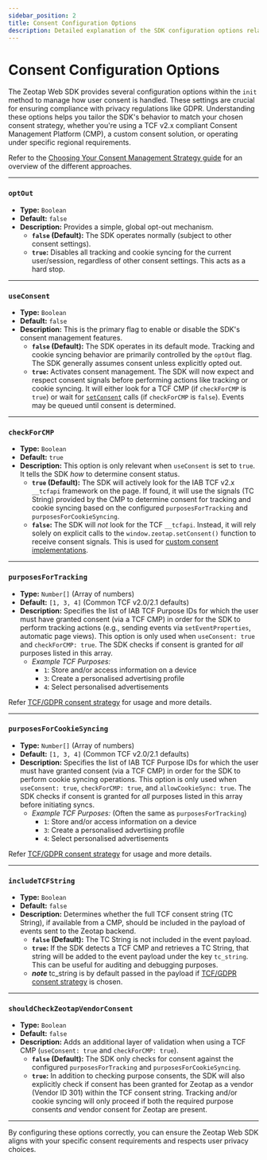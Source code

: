 ```yaml
---
sidebar_position: 2
title: Consent Configuration Options
description: Detailed explanation of the SDK configuration options related to user consent management.
---
```


# Consent Configuration Options

The Zeotap Web SDK provides several configuration options within the `init` method to manage how user consent is handled. These settings are crucial for ensuring compliance with privacy regulations like GDPR. Understanding these options helps you tailor the SDK's behavior to match your chosen consent strategy, whether you're using a TCF v2.x compliant Consent Management Platform (CMP), a custom consent solution, or operating under specific regional requirements.

Refer to the [Choosing Your Consent Management Strategy guide](../Consent/consentStrategy) for an overview of the different approaches.

---

### `optOut`

*   **Type:** `Boolean`
*   **Default:** `false`
*   **Description:** Provides a simple, global opt-out mechanism.
    *   **`false` (Default):** The SDK operates normally (subject to other consent settings).
    *   **`true`:** Disables all tracking and cookie syncing for the current user/session, regardless of other consent settings. This acts as a hard stop.

---

### `useConsent`

*   **Type:** `Boolean`
*   **Default:** `false`
*   **Description:** This is the primary flag to enable or disable the SDK's consent management features.
    *   **`false` (Default):** The SDK operates in its default mode. Tracking and cookie syncing behavior are primarily controlled by the `optOut` flag. The SDK generally assumes consent unless explicitly opted out.
    *   **`true`:** Activates consent management. The SDK will now expect and respect consent signals before performing actions like tracking or cookie syncing. It will either look for a TCF CMP (if `checkForCMP` is `true`) or wait for [`setConsent`](../APIReference/setConsent) calls (if `checkForCMP` is `false`). Events may be queued until consent is determined.

---

### `checkForCMP`

*   **Type:** `Boolean`
*   **Default:** `true`
*   **Description:** This option is only relevant when `useConsent` is set to `true`. It tells the SDK *how* to determine consent status.
    *   **`true` (Default):** The SDK will actively look for the IAB TCF v2.x `__tcfapi` framework on the page. If found, it will use the signals (TC String) provided by the CMP to determine consent for tracking and cookie syncing based on the configured `purposesForTracking` and `purposesForCookieSyncing`.
    *   **`false`:** The SDK will *not* look for the TCF `__tcfapi`. Instead, it will rely solely on explicit calls to the `window.zeotap.setConsent()` function to receive consent signals. This is used for [custom consent implementations](../Consent/consentStrategy).

---

### `purposesForTracking`

*   **Type:** `Number[]` (Array of numbers)
*   **Default:** `[1, 3, 4]` (Common TCF v2.0/2.1 defaults)
*   **Description:** Specifies the list of IAB TCF Purpose IDs for which the user must have granted consent (via a TCF CMP) in order for the SDK to perform tracking actions (e.g., sending events via `setEventProperties`, automatic page views). This option is only used when `useConsent: true` and `checkForCMP: true`. The SDK checks if consent is granted for *all* purposes listed in this array.
    *   *Example TCF Purposes:*
        *   `1`: Store and/or access information on a device
        *   `3`: Create a personalised advertising profile
        *   `4`: Select personalised advertisements

Refer [TCF/GDPR consent strategy](../Consent/gdpr) for usage and more details.

---

### `purposesForCookieSyncing`

*   **Type:** `Number[]` (Array of numbers)
*   **Default:** `[1, 3, 4]` (Common TCF v2.0/2.1 defaults)
*   **Description:** Specifies the list of IAB TCF Purpose IDs for which the user must have granted consent (via a TCF CMP) in order for the SDK to perform cookie syncing operations. This option is only used when `useConsent: true`, `checkForCMP: true`, and `allowCookieSync: true`. The SDK checks if consent is granted for *all* purposes listed in this array before initiating syncs.
    *   *Example TCF Purposes:* (Often the same as `purposesForTracking`)
        *   `1`: Store and/or access information on a device
        *   `3`: Create a personalised advertising profile
        *   `4`: Select personalised advertisements

Refer [TCF/GDPR consent strategy](../Consent/gdpr) for usage and more details.

---

### `includeTCFString`

*   **Type:** `Boolean`
*   **Default:** `false`
*   **Description:** Determines whether the full TCF consent string (TC String), if available from a CMP, should be included in the payload of events sent to the Zeotap backend.
    *   **`false` (Default):** The TC String is not included in the event payload.
    *   **`true`:** If the SDK detects a TCF CMP and retrieves a TC String, that string will be added to the event payload under the key `tc_string`. This can be useful for auditing and debugging purposes.
    * ***note*** tc_string is by default passed in the payload if [TCF/GDPR consent strategy](../Consent/gdpr) is chosen.

---

### `shouldCheckZeotapVendorConsent`

*   **Type:** `Boolean`
*   **Default:** `false`
*   **Description:** Adds an additional layer of validation when using a TCF CMP (`useConsent: true` and `checkForCMP: true`).
    *   **`false` (Default):** The SDK only checks for consent against the configured `purposesForTracking` and `purposesForCookieSyncing`.
    *   **`true`:** In addition to checking purpose consents, the SDK will also explicitly check if consent has been granted for Zeotap as a vendor (Vendor ID 301) within the TCF consent string. Tracking and/or cookie syncing will only proceed if both the required purpose consents *and* vendor consent for Zeotap are present.

---

By configuring these options correctly, you can ensure the Zeotap Web SDK aligns with your specific consent requirements and respects user privacy choices.

